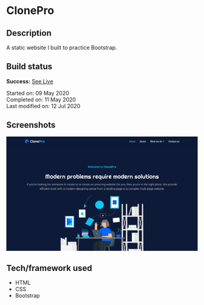 # ClonePro

## Description

A static website I built to practice Bootstrap.

## Build status

**Success:** [See Live](https://clonepro.netlify.app/)

Started on: 09 May 2020 <br>
Completed on: 11 May 2020 <br>
Last modified on: 12 Jul 2020 <br>

## Screenshots

![Landing Page](https://github.com/yewyewXD/Personal-Website/blob/master/readme-images/landing.jpg?raw=true "Landing Page")

## Tech/framework used

- HTML
- CSS
- Bootstrap
